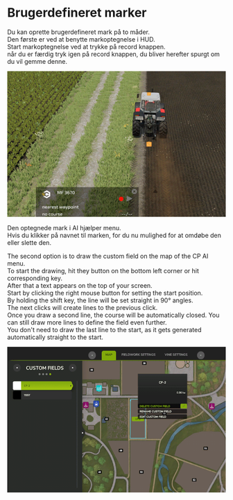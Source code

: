 # Brugerdefineret marker

  
Du kan oprette brugerdefineret mark på to måder.  
Den første er ved at benytte markoptegnelse i HUD.  
Start markoptegnelse ved at trykke på record knappen.  
når du er færdig tryk igen på record knappen, du bliver herefter spurgt om du vil gemme denne.  


![Image](../assets/images/recordcustomhelp_0_0_765_510.png)

  
Den optegnede mark i AI hjælper menu.  
Hvis du klikker på navnet til marken, for du nu mulighed for at omdøbe den eller slette den.  


  
The second option is to draw the custom field on the map of the CP AI menu.  
To start the drawing, hit they button on the bottom left corner or hit corresponding key.  
After that a text appears on the top of your screen.  
Start by clicking the right mouse button for setting the start position.  
By holding the shift key, the line will be set straight in 90° angles.  
The next clicks will create lines to the previous click.  
Once you draw a second line, the course will be automatically closed. You can still draw more lines to define the field even further.  
You don't need to draw the last line to the start, as it gets generated automatically straight to the start.  


![Image](../assets/images/customfield_0_0_765_510.png)

